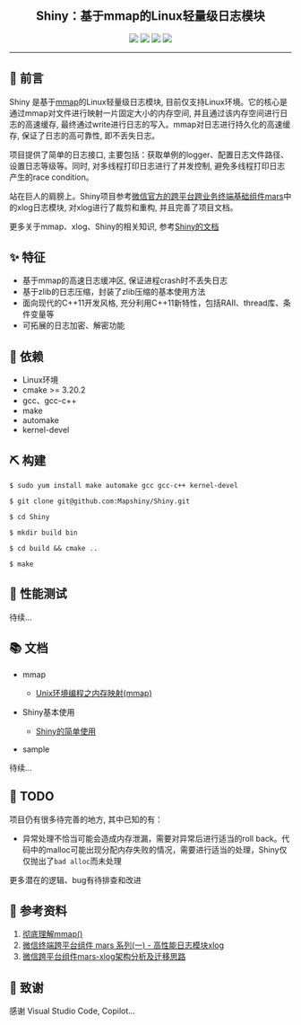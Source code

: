 <div align="center">


## Shiny：基于mmap的Linux轻量级日志模块

![](https://img.shields.io/badge/release-v1.0-blue.svg)
![](https://img.shields.io/badge/build-passing-green.svg)
![](https://img.shields.io/badge/dependencies-up%20to%20date-green.svg)
![](https://img.shields.io/badge/license-MIT-blue.svg)

</div>

-----

## 🐣 前言

Shiny 是基于[mmap](https://blog.csdn.net/bie_niu1992/article/details/89967045)的Linux轻量级日志模块, 目前仅支持Linux环境。它的核心是通过mmap对文件进行映射一片固定大小的内存空间, 并且通过该内存空间进行日志的高速缓存, 最终通过write进行日志的写入。mmap对日志进行持久化的高速缓存, 保证了日志的高可靠性, 即不丢失日志。

项目提供了简单的日志接口, 主要包括：获取单例的logger、配置日志文件路径、设置日志等级等。同时, 对多线程打印日志进行了并发控制, 避免多线程打印日志产生的race condition。

站在巨人的肩膀上。Shiny项目参考[微信官方的跨平台跨业务终端基础组件mars](https://github.com/Tencent/mars)中的xlog日志模块, 对xlog进行了裁剪和重构, 并且完善了项目文档。

更多关于mmap、xlog、Shiny的相关知识, 参考[Shiny的文档](#docss)


## ✨ 特征

- 基于mmap的高速日志缓冲区, 保证进程crash时不丢失日志
- 基于zlib的日志压缩，封装了zlib压缩的基本使用方法
- 面向现代的C++11开发风格, 充分利用C++11新特性，包括RAII、thread库、条件变量等
- 可拓展的日志加密、解密功能

## 💎 依赖

- Linux环境
- cmake >= 3.20.2
- gcc、gcc-c++
- make
- automake
- kernel-devel

## ⛏️ 构建

```
$ sudo yum install make automake gcc gcc-c++ kernel-devel

$ git clone git@github.com:Mapshiny/Shiny.git

$ cd Shiny

$ mkdir build bin

$ cd build && cmake ..

$ make
```

## 🥇 性能测试

待续...


## 📚 <span id="docss">文档</span>

* mmap
  * [Unix环境编程之内存映射(mmap)](https://blog.csdn.net/bie_niu1992/article/details/89967045)

* Shiny基本使用
  * [Shiny的简单使用](./docs/shiny.md)
  
* sample

待续...

## 📅 TODO

项目仍有很多待完善的地方, 其中已知的有：

* 异常处理不恰当可能会造成内存泄漏，需要对异常后进行适当的roll back。代码中的malloc可能出现分配内存失败的情况，需要进行适当的处理，Shiny仅仅抛出了`bad alloc`而未处理

更多潜在的逻辑、bug有待排查和改进


## 📀 参考资料

1. [彻底理解mmap()](https://blog.csdn.net/Holy_666/article/details/86532671)
2. [微信终端跨平台组件 mars 系列(一) - 高性能日志模块xlog](https://mp.weixin.qq.com/s/cnhuEodJGIbdodh0IxNeXQ)
3. [微信跨平台组件mars-xlog架构分析及迁移思路](https://zhuanlan.zhihu.com/p/25011775)

## 🧧 致谢

感谢 Visual Studio Code, Copilot...
